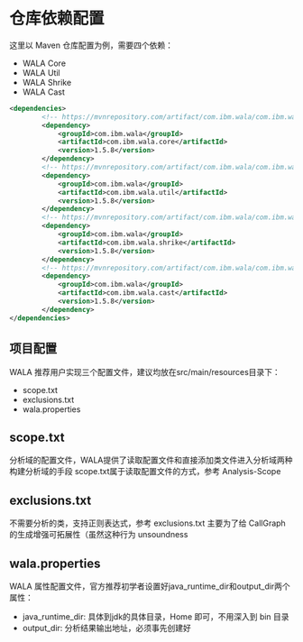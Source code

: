 # 仓库依赖配置
这里以 Maven 仓库配置为例，需要四个依赖：
- WALA Core
- WALA Util
- WALA Shrike
- WALA Cast

```xml
<dependencies>
        <!-- https://mvnrepository.com/artifact/com.ibm.wala/com.ibm.wala.core -->
        <dependency>
            <groupId>com.ibm.wala</groupId>
            <artifactId>com.ibm.wala.core</artifactId>
            <version>1.5.8</version>
        </dependency>
        <!-- https://mvnrepository.com/artifact/com.ibm.wala/com.ibm.wala.util -->
        <dependency>
            <groupId>com.ibm.wala</groupId>
            <artifactId>com.ibm.wala.util</artifactId>
            <version>1.5.8</version>
        </dependency>
        <!-- https://mvnrepository.com/artifact/com.ibm.wala/com.ibm.wala.shrike -->
        <dependency>
            <groupId>com.ibm.wala</groupId>
            <artifactId>com.ibm.wala.shrike</artifactId>
            <version>1.5.8</version>
        </dependency>
        <!-- https://mvnrepository.com/artifact/com.ibm.wala/com.ibm.wala.cast -->
        <dependency>
            <groupId>com.ibm.wala</groupId>
            <artifactId>com.ibm.wala.cast</artifactId>
            <version>1.5.8</version>
        </dependency>
</dependencies>
```
## 项目配置
WALA 推荐用户实现三个配置文件，建议均放在src/main/resources目录下：
- scope.txt
- exclusions.txt
- wala.properties

## scope.txt
分析域的配置文件，WALA提供了读取配置文件和直接添加类文件进入分析域两种构建分析域的手段 scope.txt属于读取配置文件的方式，参考 Analysis-Scope

## exclusions.txt
不需要分析的类，支持正则表达式，参考 exclusions.txt
主要为了给 CallGraph 的生成增强可拓展性（虽然这种行为 unsoundness

## wala.properties
WALA 属性配置文件，官方推荐初学者设置好java_runtime_dir和output_dir两个属性：
- java_runtime_dir: 具体到jdk的具体目录，Home 即可，不用深入到 bin 目录
- output_dir: 分析结果输出地址，必须事先创建好

